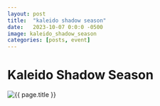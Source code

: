 ```yaml
---
layout: post
title:  "kaleido shadow season"
date:   2023-10-07 0:0:0 -0500
image: kaleido_shadow_season
categories: [posts, event]
---
```


# Kaleido Shadow Season

<img class="img img__post" src="{{ site.base_img_path }}{{ page.image }}.jpg" alt="{{ page.title }}" />
